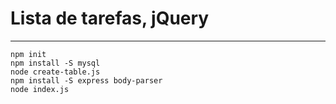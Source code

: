 # Lista de tarefas, jQuery
---
    npm init
    npm install -S mysql
    node create-table.js
    npm install -S express body-parser
    node index.js
